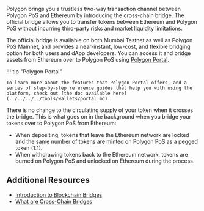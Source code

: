 Polygon brings you a trustless two-way transaction channel between Polygon PoS and Ethereum by introducing the cross-chain bridge. The official bridge allows you to transfer tokens between Ethereum and Polygon PoS without incurring third-party risks and market liquidity limitations. 

The official bridge is available on both Mumbai Testnet as well as Polygon PoS Mainnet, and provides a near-instant, low-cost, and flexible bridging option for both users and dApp developers. You can access it and bridge assets from Ethereum over to Polygon PoS using [Polygon Portal](https://portal.polygon.technology).

!!! tip "Polygon Portal"

    To learn more about the features that Polygon Portal offers, and a series of step-by-step reference guides that help you with using the platform, check out [the doc available here](../../../../tools/wallets/portal.md).

There is no change to the circulating supply of your token when it crosses the bridge. This is what goes on in the background when you bridge your tokens over to Polygon PoS from Ethereum:

- When depositing, tokens that leave the Ethereum network are locked and the same number of tokens are minted on Polygon PoS as a pegged token (1:1).
- When withdrawing tokens back to the Ethereum network, tokens are burned on Polygon PoS and unlocked on Ethereum during the process.

## Additional Resources

- [Introduction to Blockchain Bridges](https://ethereum.org/en/bridges/)
- [What are Cross-Chain Bridges](https://www.alchemy.com/overviews/cross-chain-bridges)
